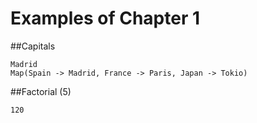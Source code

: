 Examples of Chapter 1
==========

##Capitals
```
Madrid
Map(Spain -> Madrid, France -> Paris, Japan -> Tokio)

```

##Factorial (5)
```
120
```
